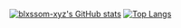 [![blxssom-xyz's GitHub stats](https://github-readme-stats.vercel.app/api?username=blxssom-xyz)](https://github.com/anuraghazra/github-readme-stats)
[![Top Langs](https://github-readme-stats.vercel.app/api/top-langs/?username=blxssom-xyz)](https://github.com/anuraghazra/github-readme-stats)
